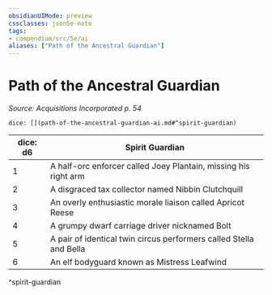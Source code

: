 ```yaml
---
obsidianUIMode: preview
cssclasses: json5e-note
tags:
- compendium/src/5e/ai
aliases: ["Path of the Ancestral Guardian"]
---
```

# Path of the Ancestral Guardian
*Source: Acquisitions Incorporated p. 54* 

`dice: [](path-of-the-ancestral-guardian-ai.md#^spirit-guardian)`

| dice: d6 | Spirit Guardian |
|----------|-----------------|
| 1 | A half-orc enforcer called Joey Plantain, missing his right arm |
| 2 | A disgraced tax collector named Nibbin Clutchquill |
| 3 | An overly enthusiastic morale liaison called Apricot Reese |
| 4 | A grumpy dwarf carriage driver nicknamed Bolt |
| 5 | A pair of identical twin circus performers called Stella and Bella |
| 6 | An elf bodyguard known as Mistress Leafwind |
^spirit-guardian